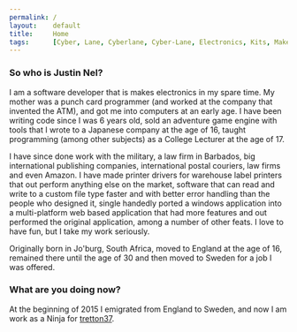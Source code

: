 ```yaml
---
permalink: /
layout:    default
title:     Home
tags:      [Cyber, Lane, Cyberlane, Cyber-Lane, Electronics, Kits, Maker, Badges, Soldering, Brighton, PIC16F1825, Space-Buddies, Space, Buddies, UFO, PCB, Justin Nel]
---
```


### So who is Justin Nel?

I am a software developer that is makes electronics in my spare time. My mother was a punch card programmer (and worked at the company that invented the ATM), and got me into computers at an early age. I have been writing code since I was 6 years old, sold an adventure game engine with tools that I wrote to a Japanese company at the age of 16, taught programming (among other subjects) as a College Lecturer at the age of 17.

I have since done work with the military, a law firm in Barbados, big international publishing companies, international postal couriers, law firms and even Amazon. I have made printer drivers for warehouse label printers that out perform anything else on the market, software that can read and write to a custom file type faster and with better error handling than the people who designed it, single handedly ported a windows application into a multi-platform web based application that had more features and out performed the original application, among a number of other feats. I love to have fun, but I take my work seriously.

Originally born in Jo'burg, South Africa, moved to England at the age of 16, remained there until the age of 30 and then moved to Sweden for a job I was offered.

### What are you doing now?

At the beginning of 2015 I emigrated from England to Sweden, and now I am work as a Ninja for [tretton37](http://www.tretton37.com/).

